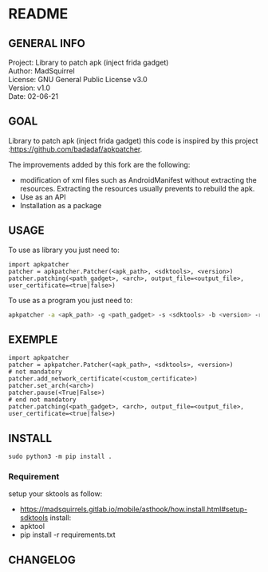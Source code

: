 # README


## GENERAL INFO


  Project: Library to patch apk (inject frida gadget)  
  Author: MadSquirrel  
  License: GNU General Public License v3.0  
  Version: v1.0  
  Date: 02-06-21  

## GOAL

Library to patch apk (inject frida gadget)
this code is inspired by this project :https://github.com/badadaf/apkpatcher.

The improvements added by this fork are the following:  
- modification of xml files such as AndroidManifest without extracting the resources. Extracting the resources usually prevents to rebuild the apk.
- Use as an API
- Installation as a package

## USAGE

  To use as library you just need to:

```python3
import apkpatcher
patcher = apkpatcher.Patcher(<apk_path>, <sdktools>, <version>)
patcher.patching(<path_gadget>, <arch>, output_file=<output_file>, user_certificate=<true|false>)
```

To use as a program you just need to:
```bash
apkpatcher -a <apk_path> -g <path_gadget> -s <sdktools> -b <version> -r <arch> -o <output_file>
```



## EXEMPLE

```python3
import apkpatcher
patcher = apkpatcher.Patcher(<apk_path>, <sdktools>, <version>)
# not mandatory
patcher.add_network_certificate(<custom_certificate>)
patcher.set_arch(<arch>)
patcher.pause(<True|False>)
# end not mandatory
patcher.patching(<path_gadget>, <arch>, output_file=<output_file>, user_certificate=<true|false>)
```

## INSTALL

```python3
sudo python3 -m pip install .
```

### Requirement
  setup your sktools as follow:
  - https://madsquirrels.gitlab.io/mobile/asthook/how.install.html#setup-sdktools
  install:
  - apktool
  - pip install -r requirements.txt


## CHANGELOG

